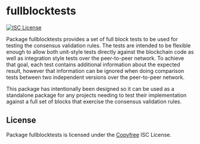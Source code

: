 fullblocktests
==============

[![ISC License](http://img.shields.io/badge/license-ISC-blue.svg)](http://Copyfree.org)

Package fullblocktests provides a set of full block tests to be used for
testing the consensus validation rules.  The tests are intended to be
flexible enough to allow both unit-style tests directly against the
blockchain code as well as integration style tests over the peer-to-peer
network.  To achieve that goal, each test contains additional information
about the expected result, however that information can be ignored when
doing comparison tests between two independent versions over the peer-to-peer
network.

This package has intentionally been designed so it can be used as a
standalone package for any projects needing to test their implementation
against a full set of blocks that exercise the consensus validation rules.

## License

Package fullblocktests is licensed under the [Copyfree](http://Copyfree.org) ISC
License.
